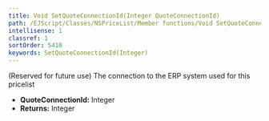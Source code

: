 ```yaml
---
title: Void SetQuoteConnectionId(Integer QuoteConnectionId)
path: /EJScript/Classes/NSPriceList/Member functions/Void SetQuoteConnectionId(Integer p_0)
intellisense: 1
classref: 1
sortOrder: 5410
keywords: SetQuoteConnectionId(Integer)
---
```



(Reserved for future use) The connection to the ERP system used for this pricelist



* **QuoteConnectionId:** Integer
* **Returns:** Integer


